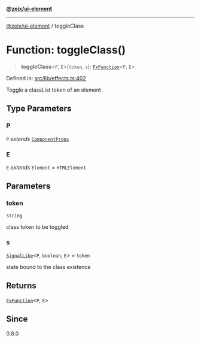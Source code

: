 [**@zeix/ui-element**](../README.md)

***

[@zeix/ui-element](../globals.md) / toggleClass

# Function: toggleClass()

> **toggleClass**\<`P`, `E`\>(`token`, `s`): [`FxFunction`](../type-aliases/FxFunction.md)\<`P`, `E`\>

Defined in: [src/lib/effects.ts:402](https://github.com/zeixcom/ui-element/blob/051e9e1bc23b455abad71bf33880530a33e32030/src/lib/effects.ts#L402)

Toggle a classList token of an element

## Type Parameters

### P

`P` *extends* [`ComponentProps`](../type-aliases/ComponentProps.md)

### E

`E` *extends* `Element` = `HTMLElement`

## Parameters

### token

`string`

class token to be toggled

### s

[`SignalLike`](../type-aliases/SignalLike.md)\<`P`, `boolean`, `E`\> = `token`

state bound to the class existence

## Returns

[`FxFunction`](../type-aliases/FxFunction.md)\<`P`, `E`\>

## Since

0.8.0
